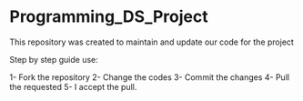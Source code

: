 # Programming_DS_Project
This repository was created to maintain and update our code for the project



Step by step guide use:

1- Fork the repository
2- Change the codes
3- Commit the changes
4- Pull the requested
5- I accept the pull.


